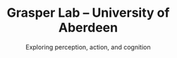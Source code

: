---
widget: hero
active: true
title: "Grasper Lab – University of Aberdeen"
subtitle: "Exploring perception, action, and cognition"
image:
  filename: "media/hero.jpg"
  alt: "Lab banner"
  focal_point: Center
  preview_only: false
---